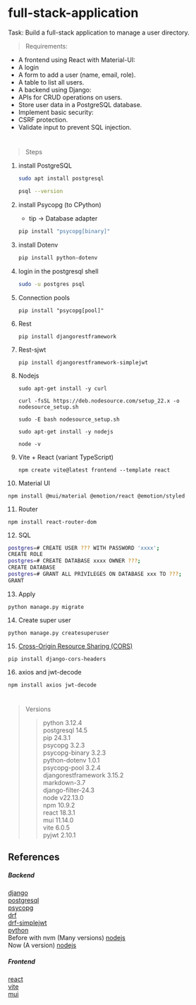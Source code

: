 # full-stack-application
Task: Build a full-stack application to manage a user directory.

> Requirements:

- A frontend using React with Material-UI:
- A login
- A form to add a user (name, email, role).
- A table to list all users.
- A backend using Django:
- APIs for CRUD operations on users.
- Store user data in a PostgreSQL database.
- Implement basic security:
- CSRF protection.
- Validate input to prevent SQL injection.

#

> Steps
1. install PostgreSQL
    ```bash
    sudo apt install postgresql   
    ```

    ```bash
    psql --version
    ```
2. install Psycopg (to CPython)
   - tip -> Database adapter
   ```bash
   pip install "psycopg[binary]"
   ```
3. install Dotenv
   ```bash
   pip install python-dotenv
   ```
4. login in the postgresql shell
   ```bash
   sudo -u postgres psql
   ```
5. Connection pools
   ```shell
   pip install "psycopg[pool]"
   ```
6. Rest
   ```shell
   pip install djangorestframework
   ```
7. Rest-sjwt
   ```shell
   pip install djangorestframework-simplejwt
   ```
8. Nodejs
   ```shell
   sudo apt-get install -y curl
   ```
   ```shell
   curl -fsSL https://deb.nodesource.com/setup_22.x -o nodesource_setup.sh
   ```
   ```shell
   sudo -E bash nodesource_setup.sh
   ```
   ```shell
   sudo apt-get install -y nodejs
   ```
   ```shell
   node -v
   ```
9. Vite + React (variant TypeScript)
   ```shell
   npm create vite@latest frontend --template react
   ```
10. Material UI
   ```shell
   npm install @mui/material @emotion/react @emotion/styled
   ```
11. Router
   ```shell
   npm install react-router-dom
   ```
12. SQL
   ```bash
   postgres=# CREATE USER ??? WITH PASSWORD 'xxxx';
   CREATE ROLE
   postgres=# CREATE DATABASE xxxx OWNER ???;
   CREATE DATABASE
   postgres=# GRANT ALL PRIVILEGES ON DATABASE xxx TO ???;
   GRANT
   ```
13. Apply
   ```shell
   python manage.py migrate
   ```
14. Create super user
   ```shell
   python manage.py createsuperuser
   ```
15. [Cross-Origin Resource Sharing (CORS)](https://pypi.org/project/django-cors-headers/)
   ```shell
   pip install django-cors-headers
   ```
16. axios and jwt-decode
   ```shell
   npm install axios jwt-decode
   ```



#
 > Versions
>> python 3.12.4 <br/>
>> postgresql 14.5 <br/>
>> pip 24.3.1 <br/>
>> psycopg 3.2.3 <br/>
>> psycopg-binary 3.2.3 <br/>
>> python-dotenv 1.0.1 <br/>
>> psycopg-pool 3.2.4 <br/>
>> djangorestframework 3.15.2 <br/>
>> markdown-3.7 <br/>
>> django-filter-24.3 <br/>
>> node v22.13.0 <br/>
>> npm 10.9.2 <br/>
>> react 18.3.1 <br/>
>> mui 11.14.0 <br/>
>> vite 6.0.5 <br/>
>> pyjwt 2.10.1 <br/>




 ## References
##### Backend
[django](https://docs.djangoproject.com/) <br/>
[postgresql](https://www.postgresql.org) <br/>
[psycopg](https://www.psycopg.org) <br/>
[drf](https://www.django-rest-framework.org/) <br/>
[drf-simplejwt](https://django-rest-framework-simplejwt.readthedocs.io/) <br/>
[python](https://docs.python.org) <br/>
Before with nvm (Many versions) [nodejs](https://nodejs.org) <br/>
Now (A version) [nodejs](https://github.com/nodesource/distributions) <br/>

##### Frontend
[react](https://react.dev/) <br/>
[vite](https://vite.dev/) <br/>
[mui](https://mui.com/) <br/>












